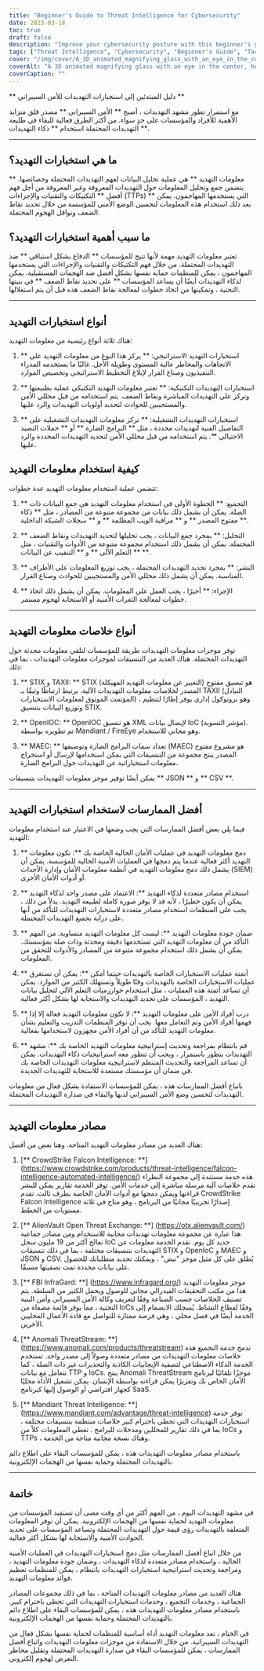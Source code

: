 ```yaml
---
title: "Beginner's Guide to Threat Intelligence for Cybersecurity"
date: 2023-03-18
toc: true
draft: false
description: "Improve your cybersecurity posture with this beginner's guide to threat intelligence and its importance."
tags: ["Threat Intelligence", "Cybersecurity", "Beginner's Guide", "Tactics", "Techniques", "Procedures", "Data Analysis", "Vulnerabilities", "Security Operations", "Machine Learning", "Data Mining", "Decision-Making", "Automation", "Community", "Dark Web Monitoring", "Internal Network Logs", "Incident Response", "Phishing Campaigns", "Malware", "Strategic Planning"]
cover: "/img/cover/A_3D_animated_magnifying_glass_with_an_eye_in_the_center.png"
coverAlt: "A 3D animated magnifying glass with an eye in the center, hovering over a binary code background."
coverCaption: ""
---
```

 ** دليل المبتدئين إلى استخبارات التهديدات للأمن السيبراني **  مع استمرار تطور مشهد التهديدات ، أصبح ** الأمن السيبراني ** مصدر قلق متزايد الأهمية للأفراد والمؤسسات على حدٍ سواء. من أكثر الطرق فعالية للبقاء في طليعة التهديدات المحتملة استخدام ** ذكاء التهديدات **.  _____  ## ما هي استخبارات التهديد؟  ** معلومات التهديد ** هي عملية تحليل البيانات لفهم التهديدات المحتملة وخصائصها. يتضمن جمع وتحليل المعلومات حول التهديدات المعروفة وغير المعروفة من أجل فهم أفضل ** التكتيكات والتقنيات والإجراءات (TTPs) ** التي يستخدمها المهاجمون. يمكن بعد ذلك استخدام هذه المعلومات لتحسين الوضع الأمني للمؤسسة من خلال تحديد نقاط الضعف ونواقل الهجوم المحتملة.  ## ما سبب أهمية استخبارات التهديد؟  تعتبر معلومات التهديد مهمة لأنها تتيح للمؤسسات ** الدفاع بشكل استباقي ** ضد التهديدات المحتملة. من خلال فهم التكتيكات والتقنيات والإجراءات التي يستخدمها المهاجمون ، يمكن للمنظمات حماية نفسها بشكل أفضل ضد الهجمات المستقبلية. يمكن لذكاء التهديدات أيضًا أن يساعد المؤسسات ** على تحديد نقاط الضعف ** في بنيتها التحتية ، وتمكينها من اتخاذ خطوات لمعالجة نقاط الضعف هذه قبل أن يتم استغلالها.  _____  ## أنواع استخبارات التهديد  هناك ثلاثة أنواع رئيسية من معلومات التهديد:  1. ** استخبارات التهديد الاستراتيجي: ** يركز هذا النوع من معلومات التهديد على الاتجاهات والمخاطر عالية المستوى وطويلة الأجل. غالبًا ما يستخدمه المدراء التنفيذيون وصناع القرار لإبلاغ التخطيط الاستراتيجي وتخصيص الموارد.  2. ** استخبارات التهديدات التكتيكية: ** تعتبر معلومات التهديد التكتيكي عملية بطبيعتها وتركز على التهديدات المباشرة ونقاط الضعف. يتم استخدامه من قبل محللي الأمن والمستجيبين للحوادث لتحديد أولويات التهديدات والرد عليها.  3. ** استخبارات التهديدات التشغيلية: ** تركز معلومات التهديدات التشغيلية على التفاصيل الفنية لتهديدات محددة ، مثل ** البرامج الضارة ** أو ** حملات التصيد الاحتيالي **. يتم استخدامه من قبل محللي الأمن لتحديد التهديدات المحددة والرد عليها.  ## كيفية استخدام معلومات التهديد  تتضمن عملية استخدام معلومات التهديد عدة خطوات:  1. ** التجميع: ** الخطوة الأولى في استخدام معلومات التهديد هي جمع البيانات ذات الصلة. يمكن أن يشمل ذلك بيانات من مجموعة متنوعة من المصادر ، مثل ** ذكاء مفتوح المصدر ** و ** مراقبة الويب المظلمة ** و ** سجلات الشبكة الداخلية **.  2. ** التحليل: ** بمجرد جمع البيانات ، يجب تحليلها لتحديد التهديدات ونقاط الضعف المحتملة. يمكن أن يشمل ذلك استخدام مجموعة متنوعة من الأدوات والتقنيات ، مثل ** التعلم الآلي ** و ** التنقيب عن البيانات **.  3. ** النشر: ** بمجرد تحديد التهديدات المحتملة ، يجب توزيع المعلومات على الأطراف المناسبة. يمكن أن يشمل ذلك محللي الأمن والمستجيبين للحوادث وصناع القرار.  4. ** الإجراء: ** أخيرًا ، يجب العمل على المعلومات. يمكن أن يشمل ذلك اتخاذ خطوات لمعالجة الثغرات الأمنية أو الاستجابة لهجوم مستمر.  _____  ## أنواع خلاصات معلومات التهديد  توفر موجزات معلومات التهديدات طريقة للمؤسسات لتلقي معلومات محدثة حول التهديدات المحتملة. هناك العديد من التنسيقات لموجزات معلومات التهديدات ، بما في ذلك:  1. ** STIX و TAXII: ** STIX (التعبير عن معلومات التهديد المهيكلة) هو تنسيق مفتوح المصدر لخلاصات معلومات التهديدات الآلية. يرتبط ارتباطًا وثيقًا بـ TAXII (التبادل المؤتمت الموثوق لمعلومات الاستخبارات) ، وهو بروتوكول إداري يوفر إطارًا لتنظيم وتوزيع البيانات بتنسيق STIX.  2. ** OpenIOC: ** OpenIOC هو تنسيق XML لإيصال بيانات IoC (مؤشر التسوية). تم تطويره بواسطة Mandiant / FireEye وهو مجاني للاستخدام.  3. ** MAEC: ** تعداد سمات البرامج الضارة وتوصيفها (MAEC) هو مشروع مفتوح المصدر ينتج مجموعة من التنسيقات التي يمكن استخدامها لإرسال أو استخراج معلومات استخباراتية عن التهديدات حول البرامج الضارة.  يمكن أيضًا توفير موجز معلومات التهديدات بتنسيقات ** JSON ** و ** CSV **.  _____  ## أفضل الممارسات لاستخدام استخبارات التهديد  فيما يلي بعض أفضل الممارسات التي يجب وضعها في الاعتبار عند استخدام معلومات التهديد:  1. ** دمج معلومات التهديد في عمليات الأمان الحالية الخاصة بك **: تكون معلومات التهديد أكثر فعالية عندما يتم دمجها في العمليات الأمنية الحالية للمؤسسة. يمكن أن يشمل ذلك دمج معلومات التهديد في أنظمة معلومات الأمان وإدارة الأحداث (SIEM) أو أدوات الأمان الأخرى.  2. ** استخدام مصادر متعددة لذكاء التهديد **: الاعتماد على مصدر واحد لذكاء التهديد يمكن أن يكون خطيرًا ، لأنه قد لا يوفر صورة كاملة لطبيعة التهديد. بدلاً من ذلك ، يجب على المنظمات استخدام مصادر متعددة لاستخبارات التهديدات للتأكد من أنها على دراية بجميع التهديدات المحتملة.  3. ** ضمان جودة معلومات التهديد **: ليست كل معلومات التهديد متساوية. من المهم التأكد من أن معلومات التهديد التي تستخدمها دقيقة ومحدثة وذات صلة بمؤسستك. يمكن أن يشمل ذلك استخدام مجموعة متنوعة من المصادر والأدوات للتحقق من المعلومات.  4. ** أتمتة عمليات الاستخبارات الخاصة بالتهديدات حيثما أمكن **: يمكن أن تستغرق عمليات الاستخبارات الخاصة بالتهديدات وقتًا طويلاً وتستهلك الكثير من الموارد. يمكن أن تساعد أتمتة هذه العمليات ، مثل استخدام خوارزميات التعلم الآلي لتحليل بيانات التهديد ، المؤسسات على تحديد التهديدات والاستجابة لها بشكل أكثر فعالية.  5. ** درب أفراد الأمن على معلومات التهديد **: لا تكون معلومات التهديد فعالة إلا إذا فهمها أفراد الأمن وتم التعامل معها. يجب أن توفر المنظمات التدريب والتعليم بشأن معلومات التهديد للتأكد من أن أفراد الأمن مجهزون لاستخدامها بفعالية.  6. ** قم بانتظام بمراجعة وتحديث إستراتيجية معلومات التهديد الخاصة بك **: مشهد التهديدات يتطور باستمرار ، ويجب أن تتطور معه استراتيجيات ذكاء التهديدات. يمكن أن تساعد المراجعة والتحديث المنتظم لاستراتيجية معلومات التهديدات الخاصة بك في ضمان أن مؤسستك مستعدة للاستجابة للتهديدات الجديدة.  باتباع أفضل الممارسات هذه ، يمكن للمؤسسات الاستفادة بشكل فعال من معلومات التهديدات لتحسين وضع الأمن السيبراني لديها والبقاء في صدارة التهديدات المحتملة.  _____  ## مصادر معلومات التهديد  هناك العديد من مصادر معلومات التهديد المتاحة. وهنا بعض من أفضل:  1. [** CrowdStrike Falcon Intelligence: **] (https://www.crowdstrike.com/products/threat-intelligence/falcon-intelligence-automated-intelligence/) هذه خدمة مستندة إلى مجموعة النظراء تقدم خلاصات آلية مرسلة مباشرة إلى خدمات الأمن. توفر الخدمة تقارير يمكن للبشر قراءتها ويمكن دمجها مع أدوات الأمان الخاصة بطرف ثالث. تقدم CrowdStrike Falcon Intelligence إصدارًا تجريبيًا مجانيًا من البرنامج ، وهو متاح في ثلاثة مستويات من الخطط.  2. [** AlienVault Open Threat Exchange: **] (https://otx.alienvault.com/) هذا عبارة عن مجموعة معلومات تهديدات مجانية للاستخدام ومن مصادر جماعية تعالج أكثر من 19 مليون سجل IoC جديد كل يوم. تقدم الخدمة معلومات عن التهديدات بتنسيقات مختلفة ، بما في ذلك تنسيقات STIX و OpenIoC و MAEC و JSON و CSV. يُطلق على كل مثيل موجز "نبض" ، ويمكنك تحديد متطلباتك للحصول على بيانات محددة تمت تصفيتها مسبقًا.  3. [** FBI InfraGard: **] (https://www.infragard.org/) موجز معلومات التهديد هذا من مكتب التحقيقات الفيدرالي مجاني للوصول ويحمل الكثير من السلطة. يتم تصنيف الخلاصات حسب الصناعة وفقًا لتعريف وكالة الأمن السيبراني وأمن البنية التحتية ، مما يوفر قائمة مصفاة من IoCs وفقًا لقطاع النشاط. يُسجلك الانضمام إلى الخدمة أيضًا في فصل محلي ، وهي فرصة ممتازة للتواصل مع قادة الأعمال المحليين الآخرين.  4. [** Anomali ThreatStream: **] (https://www.anomali.com/products/threatstream) تدمج خدمة التجميع هذه خلاصات معلومات التهديدات من مصادر متعددة وصولاً إلى مصدر واحد. تستخدم الخدمة الذكاء الاصطناعي لتصفية الإيجابيات الكاذبة والتحذيرات غير ذات الصلة ، كما تتعامل مع بيانات TTP و IoCs. ينتج Anomali ThreatStream موجزًا تلقائيًا لبرنامج الأمان الخاص بك وتقريرًا يمكن قراءته بواسطة الإنسان. يمكن تشغيل الأداة محليًا كجهاز افتراضي أو الوصول إليها كبرنامج SaaS.  5. [** Mandiant Threat Intelligence: **] (https://www.mandiant.com/advantage/threat-intelligence) توفر خدمة استخبارات التهديدات التي تحظى باحترام كبير خلاصات منتظمة بتنسيقات مختلفة ، بما في ذلك تقارير للمحللين ومدخلات للبرامج . تغطي المعلومات كلاً من IoCs و TTPs ، وهناك نسخة مجانية متاحة من الخدمة.  باستخدام مصادر معلومات التهديدات هذه ، يمكن للمؤسسات البقاء على اطلاع دائم بالتهديدات المحتملة وحماية نفسها من الهجمات الإلكترونية.  _____  ## خاتمة في مشهد التهديدات اليوم ، من المهم أكثر من أي وقت مضى أن تستفيد المؤسسات من معلومات التهديد لحماية نفسها من الهجمات الإلكترونية. يمكن أن توفر المعلومات المتعلقة بالتهديدات رؤى قيمة حول التهديدات المحتملة وتساعد المؤسسات على تحديد الحوادث الأمنية والاستجابة لها بشكل أكثر فعالية.  من خلال اتباع أفضل الممارسات مثل دمج استخبارات التهديدات في العمليات الأمنية الحالية ، واستخدام مصادر متعددة لذكاء التهديدات ، وضمان جودة معلومات التهديد ، ومراجعة وتحديث استراتيجية استخبارات التهديدات بانتظام ، يمكن للمنظمات تعظيم فوائد معلومات التهديد.  هناك العديد من مصادر معلومات التهديدات المتاحة ، بما في ذلك مجموعات المصادر الجماعية ، وخدمات التجميع ، وخدمات استخبارات التهديدات التي تحظى باحترام كبير. باستخدام مصادر معلومات التهديدات هذه ، يمكن للمؤسسات البقاء على اطلاع دائم بالتهديدات المحتملة وحماية نفسها من الهجمات الإلكترونية.  في الختام ، تعد معلومات التهديد أداة أساسية للمنظمات لحماية نفسها بشكل فعال من التهديدات السيبرانية. من خلال الاستفادة من موجزات معلومات التهديدات واتباع أفضل الممارسات ، يمكن للمؤسسات البقاء في صدارة التهديدات المحتملة وتقليل مخاطر التعرض لهجوم إلكتروني.